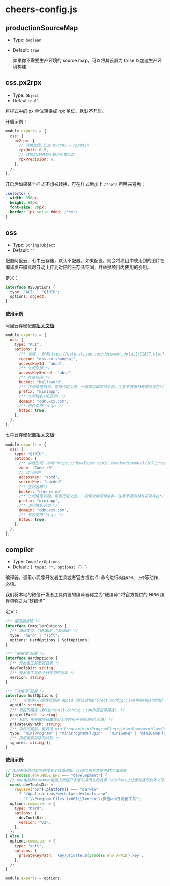 # cheers-config.js

## productionSourceMap

- Type: `boolean`
- Default: `true`

  如果你不需要生产环境的 source map，可以将其设置为 false 以加速生产环境构建

## css.px2rpx

- Type: `Object`
- Default: `null`

将样式中的 px 单位转换成 rpx 单位，默认不开启。

开启示例：

```js
module.exports = {
  css: {
    px2rpx: {
      // 转换比例,公式 px:rpx = rpxUnit
      rpxUnit: 0.5,
      // 转换后精确到小数点后第几位
      rpxPrecision: 6,
    },
  },
};
```

开启后如果某个样式不想被转换，可在样式后加上 `/*no*/` 声明来避免：

```css
.selector {
  width: 350px;
  height: 60px;
  font-size: 20px;
  border: 1px solid #ddd; /*no*/
}
```

## oss

- Type: `String|Object`
- Default: `""`

配置阿里云、七牛云存储，默认不配置。如果配置，则会将项目中使用到的图片在编译发布模式时自动上传到对应的云存储空间，并替换项目内使用的引用。

定义：

```ts
interface OSSOptions {
  type: "ALI" | "QINIU";
  options: object;
}
```

#### 使用示例

阿里云存储配置[相关文档](https://help.aliyun.com/document_detail/31947.html?spm=a2c4g.11186623.6.1599.347dc06dHqttMF):

```js
module.exports = {
  oss: {
    type: "ALI",
    options: {
      /** 地域， 参考https://help.aliyun.com/document_detail/31837.html?spm=a2c4g.11186623.2.16.749469cb7oGBE5#concept-zt4-cvy-5db */
      region: "oss-cn-shanghai",
      accessKeyId: "abcd",
      /** 访问密钥 */
      accessKeySecret: "abcd",
      /** 存储空间 */
      bucket: "helloword",
      /** 访问路径前缀，可自行定义值，一般可以取项目名称，注意不要有特殊符号存在*/
      prefix: "miniapp",
      /** 访问域名(可选填) */
      domain: "cdn.xxx.com",
      /** 是否使用 https */
      https: true,
    },
  },
};
```

七牛云存储配置[相关文档](https://developer.qiniu.com/kodo/manual/3978/the-basic-concept):

```js
module.exports = {
  oss: {
    type: "QINIU",
    options: {
      /** 存储区域，参考 https://developer.qiniu.com/kodo/manual/1671/region-endpoint */
      zone: "Zone_z0",
      // 访问密钥
      accessKey: "abcd",
      secretKey: "abcded",
      /** 空间名称*/
      bucket: "cheers-mp",
      /** 访问路径前缀，可自行定义值，一般可以取项目名称，注意不要有特殊符号存在*/
      prefix: "miniapp",
      /** 访问域名必填 */
      domain: "cdn.xxx.com",
      /** 是否使用 https */
      https: true,
    },
  },
};
```

## compiler

- Type: `CompilerOptions`
- Default: `{ type: "", options: {} }`

编译器，调用小程序开发者工具或者官方提供 CI 命令进行`构建NPM`、`上传`等动作，必填。

我们将本地的微信开发者工具内置的编译器称之为“硬编译”;将官方提供的 NPM 编译包称之为“软编译”

定义：

```ts
/** 编译器选项 */
interface CompilerOptions {
  /** 编译类型，“硬编译”,"软编译" */
  type: "hard" | "soft";
  options: HardOptions | SoftOptions;
}

/** “硬编译”配置 */
interface HardOptions {
  /** 开发者工具安装目录 */
  devToolsDir: string;
  /** 开发者工具命令行使用的版本 */
  version: string;
}

/** “软编译”配置 */
interface SoftOptions {
  /** 	小程序/小游戏项目的 appid（默认读取project.config.json中的appid字段） */
  appid?: string;
  /** 项目的路径（默认project.config.json所在目录路径） */
  projectPath?: string;
  /** 私钥，在获取项目属性和上传时用于鉴权使用(必填) */
  privateKeyPath: string;
  /** 项目的类型，有效值 miniProgram/miniProgramPlugin/miniGame/miniGamePlugin， 默认miniProgram */
  type: "miniProgram" | "miniProgramPlugin" | "miniGame" | "miniGamePlugin";
  /** 指定需要排除的规则 */
  ignores: string[];
}
```

#### 使用示例:

```js
// 本地开发时用本地开发者工具编译器。远程CI用官方提供的CI编译器
if (process.env.NODE_ENV === "development") {
  // mac电脑和windows电脑上微信开发者工具所在的目录（windows上注意路径分割转义符）
  const devToolsDir =
    require("os").platform() === "darwin"
      ? "/Applications/wechatwebdevtools.app"
      : "C:\\Program Files (x86)\\Tencent\\微信web开发者工具";
  options.compiler = {
    type: "hard",
    options: {
      devToolsDir,
      version: "v2",
    },
  };
} else {
  options.compiler = {
    type: "soft",
    options: {
      privateKeyPath: `key/private.${process.env.APPID}.key`,
    },
  };
}

module.exports = options;
```
